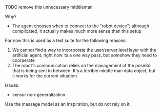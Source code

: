 TODO remove this unnecessary middleman

Why?
- The agent chooses when to connect to the "robot device"; although complicated, it actually makes much more sense than this setup

For now this is used as a test suite for the following reasons:

<ol>
  <li>We cannot find a way to incorporate the user/server level layer with the artificial agent, right now its a one way pass, but somehow they need to coorperate</li>
  <li>The robot's communication relies on the management of the pose3d that is being sent in between. It's a terrible middle man data object, but it works for the current situation</li>
</ol>

Issues:
<ul>
  <li>sensor non-generalization</li>
</ul>

Use the message model as an inspiration, but do not rely on it.
